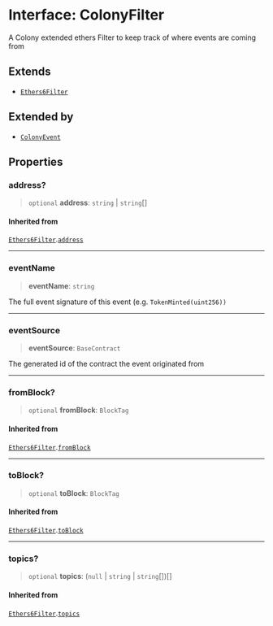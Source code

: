 # Interface: ColonyFilter

A Colony extended ethers Filter to keep track of where events are coming from

## Extends

- [`Ethers6Filter`](Ethers6Filter.md)

## Extended by

- [`ColonyEvent`](ColonyEvent.md)

## Properties

### address?

> `optional` **address**: `string` \| `string`[]

#### Inherited from

[`Ethers6Filter`](Ethers6Filter.md).[`address`](Ethers6Filter.md#address)

***

### eventName

> **eventName**: `string`

The full event signature of this event (e.g. `TokenMinted(uint256))`

***

### eventSource

> **eventSource**: `BaseContract`

The generated id of the contract the event originated from

***

### fromBlock?

> `optional` **fromBlock**: `BlockTag`

#### Inherited from

[`Ethers6Filter`](Ethers6Filter.md).[`fromBlock`](Ethers6Filter.md#fromblock)

***

### toBlock?

> `optional` **toBlock**: `BlockTag`

#### Inherited from

[`Ethers6Filter`](Ethers6Filter.md).[`toBlock`](Ethers6Filter.md#toblock)

***

### topics?

> `optional` **topics**: (`null` \| `string` \| `string`[])[]

#### Inherited from

[`Ethers6Filter`](Ethers6Filter.md).[`topics`](Ethers6Filter.md#topics)
